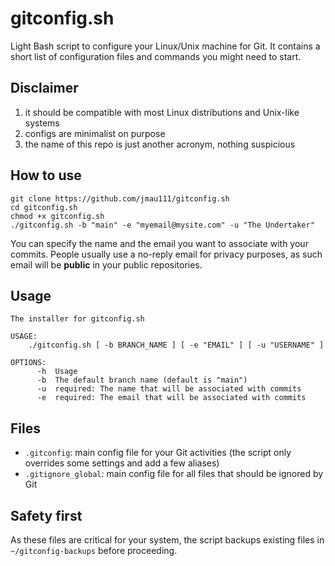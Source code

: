 # gitconfig.sh

Light Bash script to configure your Linux/Unix machine for Git. It contains a short list of configuration files and commands you might need to start.

## Disclaimer

1. it should be compatible with most Linux distributions and Unix-like systems
2. configs are minimalist on purpose
3. the name of this repo is just another acronym, nothing suspicious

## How to use

```
git clone https://github.com/jmau111/gitconfig.sh
cd gitconfig.sh
chmod +x gitconfig.sh
./gitconfig.sh -b "main" -e "myemail@mysite.com" -u "The Undertaker"
```

You can specify the name and the email you want to associate with your commits. People usually use a no-reply email for privacy purposes, as such email will be **public** in your public repositories.

## Usage 

```
The installer for gitconfig.sh

USAGE:
    ./gitconfig.sh [ -b BRANCH_NAME ] [ -e "EMAIL" ] [ -u "USERNAME" ]

OPTIONS:
      -h  Usage
      -b  The default branch name (default is "main")
      -u  required: The name that will be associated with commits
      -e  required: The email that will be associated with commits
```

## Files

* `.gitconfig`: main config file for your Git activities (the script only overrides some settings and add a few aliases)
* `.gitignore_global`: main config file for all files that should be ignored by Git

## Safety first

As these files are critical for your system, the script backups existing files in `~/gitconfig-backups` before proceeding.
